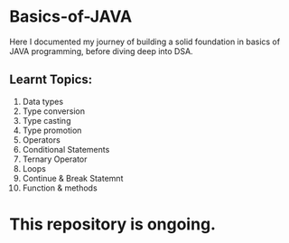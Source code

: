 # Basics-of-JAVA
Here I documented my journey of building a solid foundation in basics of JAVA programming, before diving deep into DSA.

## Learnt Topics:
1. Data types
2. Type conversion
3. Type casting
4. Type promotion
5. Operators
6. Conditional Statements
7. Ternary Operator
8. Loops
9. Continue & Break Statemnt
10. Function & methods

# This repository is ongoing.
